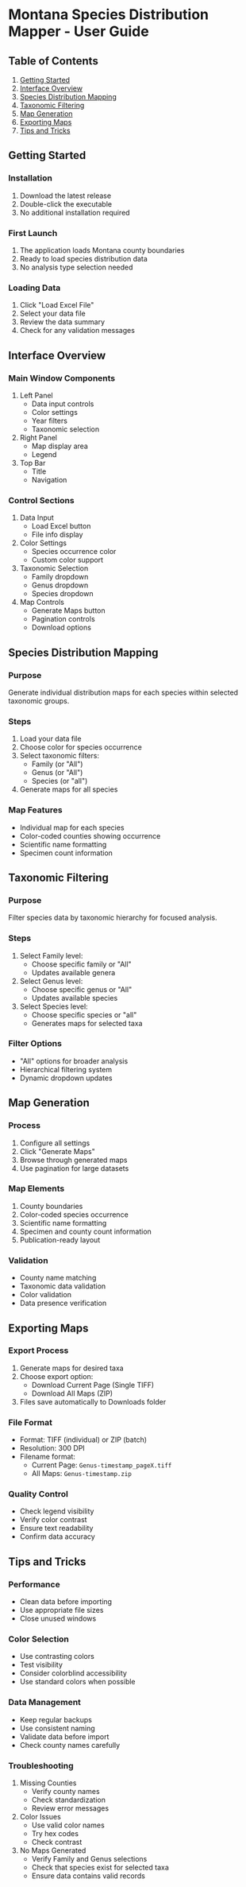 # Montana Species Distribution Mapper - User Guide

## Table of Contents
1. [Getting Started](#getting-started)
2. [Interface Overview](#interface-overview)
3. [Species Distribution Mapping](#species-distribution-mapping)
4. [Taxonomic Filtering](#taxonomic-filtering)
5. [Map Generation](#map-generation)
6. [Exporting Maps](#exporting-maps)
7. [Tips and Tricks](#tips-and-tricks)

## Getting Started

### Installation
1. Download the latest release
2. Double-click the executable
3. No additional installation required

### First Launch
1. The application loads Montana county boundaries
2. Ready to load species distribution data
3. No analysis type selection needed

### Loading Data
1. Click "Load Excel File"
2. Select your data file
3. Review the data summary
4. Check for any validation messages

## Interface Overview

### Main Window Components
1. Left Panel
   - Data input controls
   - Color settings
   - Year filters
   - Taxonomic selection
2. Right Panel
   - Map display area
   - Legend
3. Top Bar
   - Title
   - Navigation

### Control Sections
1. Data Input
   - Load Excel button
   - File info display
2. Color Settings
   - Species occurrence color
   - Custom color support
3. Taxonomic Selection
   - Family dropdown
   - Genus dropdown
   - Species dropdown
4. Map Controls
   - Generate Maps button
   - Pagination controls
   - Download options

## Species Distribution Mapping

### Purpose
Generate individual distribution maps for each species within selected taxonomic groups.

### Steps
1. Load your data file
2. Choose color for species occurrence
3. Select taxonomic filters:
   - Family (or "All")
   - Genus (or "All")
   - Species (or "all")
4. Generate maps for all species

### Map Features
- Individual map for each species
- Color-coded counties showing occurrence
- Scientific name formatting
- Specimen count information

## Taxonomic Filtering

### Purpose
Filter species data by taxonomic hierarchy for focused analysis.

### Steps
1. Select Family level:
   - Choose specific family or "All"
   - Updates available genera
2. Select Genus level:
   - Choose specific genus or "All"
   - Updates available species
3. Select Species level:
   - Choose specific species or "all"
   - Generates maps for selected taxa

### Filter Options
- "All" options for broader analysis
- Hierarchical filtering system
- Dynamic dropdown updates

## Map Generation

### Process
1. Configure all settings
2. Click "Generate Maps"
3. Browse through generated maps
4. Use pagination for large datasets

### Map Elements
1. County boundaries
2. Color-coded species occurrence
3. Scientific name formatting
4. Specimen and county count information
5. Publication-ready layout

### Validation
- County name matching
- Taxonomic data validation
- Color validation
- Data presence verification

## Exporting Maps

### Export Process
1. Generate maps for desired taxa
2. Choose export option:
   - Download Current Page (Single TIFF)
   - Download All Maps (ZIP)
3. Files save automatically to Downloads folder

### File Format
- Format: TIFF (individual) or ZIP (batch)
- Resolution: 300 DPI
- Filename format:
  - Current Page: `Genus-timestamp_pageX.tiff`
  - All Maps: `Genus-timestamp.zip`

### Quality Control
- Check legend visibility
- Verify color contrast
- Ensure text readability
- Confirm data accuracy

## Tips and Tricks

### Performance
- Clean data before importing
- Use appropriate file sizes
- Close unused windows

### Color Selection
- Use contrasting colors
- Test visibility
- Consider colorblind accessibility
- Use standard colors when possible

### Data Management
- Keep regular backups
- Use consistent naming
- Validate data before import
- Check county names carefully

### Troubleshooting
1. Missing Counties
   - Verify county names
   - Check standardization
   - Review error messages
2. Color Issues
   - Use valid color names
   - Try hex codes
   - Check contrast
3. No Maps Generated
   - Verify Family and Genus selections
   - Check that species exist for selected taxa
   - Ensure data contains valid records 